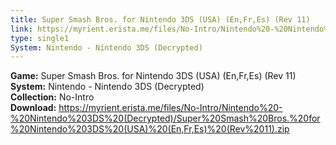 ```yaml
---
title: Super Smash Bros. for Nintendo 3DS (USA) (En,Fr,Es) (Rev 11)
link: https://myrient.erista.me/files/No-Intro/Nintendo%20-%20Nintendo%203DS%20(Decrypted)/Super%20Smash%20Bros.%20for%20Nintendo%203DS%20(USA)%20(En,Fr,Es)%20(Rev%2011).zip
type: single1
System: Nintendo - Nintendo 3DS (Decrypted)
---
```

<b>Game:</b> Super Smash Bros. for Nintendo 3DS (USA) (En,Fr,Es) (Rev 11)<br>
<b>System:</b> Nintendo - Nintendo 3DS (Decrypted)<br>
<b>Collection:</b> No-Intro<br>
<b>Download:</b> https://myrient.erista.me/files/No-Intro/Nintendo%20-%20Nintendo%203DS%20(Decrypted)/Super%20Smash%20Bros.%20for%20Nintendo%203DS%20(USA)%20(En,Fr,Es)%20(Rev%2011).zip